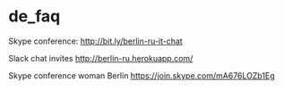 # de_faq
Skype conference: http://bit.ly/berlin-ru-it-chat

Slack chat invites http://berlin-ru.herokuapp.com/

Skype conference woman Berlin  https://join.skype.com/mA676LOZb1Eg
